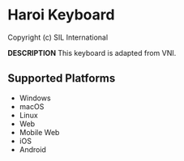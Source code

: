 Haroi Keyboard
=====================

Copyright (c) SIL International

__DESCRIPTION__
This keyboard is adapted from VNI.

Supported Platforms
-------------------
 * Windows
 * macOS
 * Linux
 * Web
 * Mobile Web
 * iOS
 * Android

 